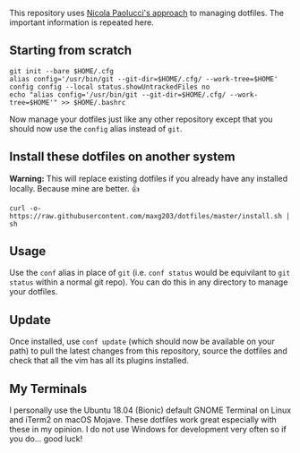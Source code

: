 This repository uses [Nicola Paolucci's approach](https://developer.atlassian.com/blog/2016/02/best-way-to-store-dotfiles-git-bare-repo/) to managing dotfiles. The important information is repeated here.

## Starting from scratch
``` shell
git init --bare $HOME/.cfg
alias config='/usr/bin/git --git-dir=$HOME/.cfg/ --work-tree=$HOME'
config config --local status.showUntrackedFiles no
echo "alias config='/usr/bin/git --git-dir=$HOME/.cfg/ --work-tree=$HOME'" >> $HOME/.bashrc

```
Now manage your dotfiles just like any other repository except that you should now use the `config` alias instead of `git`.

## Install these dotfiles on another system
**Warning:** This will replace existing dotfiles if you already have any installed locally. Because mine are better. :+1:
``` shell
curl -o- https://raw.githubusercontent.com/maxg203/dotfiles/master/install.sh | sh
```

## Usage
Use the `conf` alias in place of `git` (i.e. `conf status` would be equivilant to `git status` within a normal git repo). You can do this in any directory to manage your dotfiles.

## Update
Once installed, use `conf update` (which should now be available on your path) to pull the latest changes from this repository, source the dotfiles and check that all the vim has all its plugins installed.

## My Terminals
I personally use the Ubuntu 18.04 (Bionic) default GNOME Terminal on Linux and iTerm2 on macOS Mojave. These dotfiles work great especially with these in my opinion. I do not use Windows for development very often so if you do... good luck!
